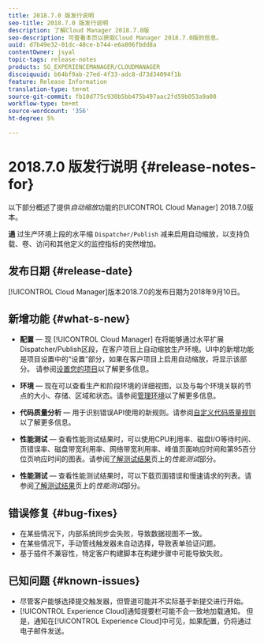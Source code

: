 ```yaml
---
title: 2018.7.0 版发行说明
seo-title: 2018.7.0 版发行说明
description: 了解Cloud Manager 2018.7.0版
seo-description: 可查看本页以获取Cloud Manager 2018.7.0版的信息。
uuid: d7b49e32-01dc-48ce-b744-e6a806fbdd8a
contentOwner: jsyal
topic-tags: release-notes
products: SG_EXPERIENCEMANAGER/CLOUDMANAGER
discoiquuid: b64bf9ab-27ed-4f33-adc8-d73d34094f1b
feature: Release Information
translation-type: tm+mt
source-git-commit: fb10d775c930b5bb475b497aac2fd59b053a9a00
workflow-type: tm+mt
source-wordcount: '356'
ht-degree: 5%

---
```



# 2018.7.0 版发行说明 {#release-notes-for}

以下部分概述了提供&#x200B;*自动缩放*&#x200B;功能的[!UICONTROL Cloud Manager] 2018.7.0版本。

**通** 过生产环境上段的水平缩 `Dispatcher/Publish` 减来启用自动缩放，以支持负载、卷、访问和其他定义的监控指标的突然增加。

## 发布日期 {#release-date}

[!UICONTROL Cloud Manager]版本2018.7.0的发布日期为2018年9月10日。

## 新增功能 {#what-s-new}

* **配置**  — 现 [!UICONTROL Cloud Manager] 在将能够通过水平扩展Dispatcher/Publish区段，在客户项目上自动缩放生产环境。UI中的新增功能是项目设置中的“设置”部分，如果在客户项目上启用自动缩放，将显示该部分。 请参阅[设置您的项目](setting-up-program.md)以了解更多信息。

* **环境**  — 现在可以查看生产和阶段环境的详细视图，以及与每个环境关联的节点的大小、存储、区域和状态。请参阅[管理环境](manage-your-environment.md)以了解更多信息。

* **代码质量分析**  — 用于识别错误API使用的新规则。请参阅[自定义代码质量规则](custom-code-quality-rules.md)以了解更多信息。

* **性能测试**  — 查看性能测试结果时，可以使用CPU利用率、磁盘I/O等待时间、页错误率、磁盘带宽利用率、网络带宽利用率、峰值页面响应时间和第95百分位页响应时间的图表。请参阅[了解测试结果](understand-your-test-results.md)页上的&#x200B;*性能测试*&#x200B;部分。

* **性能测试**  — 查看性能测试结果时，可以下载页面错误和慢速请求的列表。请参阅[了解测试结果](understand-your-test-results.md)页上的&#x200B;*性能测试*&#x200B;部分。

## 错误修复 {#bug-fixes}

* 在某些情况下，内部系统同步会失败，导致数据视图不一致。
* 在某些情况下，手动管线触发器未自动选择，导致表单验证问题。
* 基于插件不兼容性，特定客户构建脚本在构建步骤中可能导致失败。

## 已知问题 {#known-issues}

* 尽管客户能够选择提交触发器，但管道可能并不实际基于新提交进行开始。
* [!UICONTROL Experience Cloud]通知提要栏可能不会一致地加载通知。 但是，通知在[!UICONTROL Experience Cloud]中可见，如果配置，仍将通过电子邮件发送。

